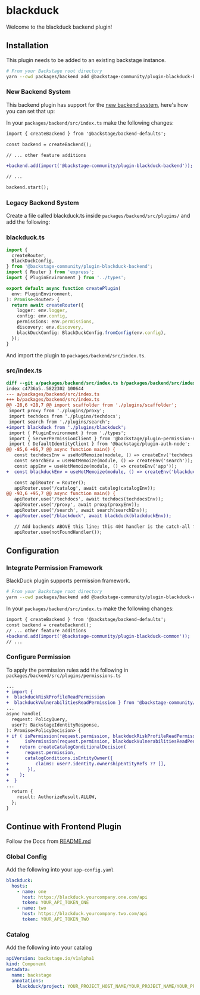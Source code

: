 # blackduck

Welcome to the blackduck backend plugin!

## Installation

This plugin needs to be added to an existing backstage instance.

```bash
# From your Backstage root directory
yarn --cwd packages/backend add @backstage-community/plugin-blackduck-backend
```

### New Backend System

This backend plugin has support for the [new backend system](https://backstage.io/docs/backend-system/), here's how you can set that up:

In your `packages/backend/src/index.ts` make the following changes:

```diff
import { createBackend } from '@backstage/backend-defaults';

const backend = createBackend();

// ... other feature additions

+backend.add(import('@backstage-community/plugin-blackduck-backend'));

// ...

backend.start();
```

### Legacy Backend System

Create a file called blackduck.ts inside `packages/backend/src/plugins/` and add the following:

### blackduck.ts

```typescript
import {
  createRouter,
  BlackDuckConfig,
} from '@backstage-community/plugin-blackduck-backend';
import { Router } from 'express';
import { PluginEnvironment } from '../types';

export default async function createPlugin(
  env: PluginEnvironment,
): Promise<Router> {
  return await createRouter({
    logger: env.logger,
    config: env.config,
    permissions: env.permissions,
    discovery: env.discovery,
    blackDuckConfig: BlackDuckConfig.fromConfig(env.config),
  });
}
```

And import the plugin to `packages/backend/src/index.ts`.

### src/index.ts

```diff
diff --git a/packages/backend/src/index.ts b/packages/backend/src/index.ts
index c4736a5..5822302 100644
--- a/packages/backend/src/index.ts
+++ b/packages/backend/src/index.ts
@@ -28,6 +28,7 @@ import scaffolder from './plugins/scaffolder';
 import proxy from './plugins/proxy';
 import techdocs from './plugins/techdocs';
 import search from './plugins/search';
+import blackduck from './plugins/blackduck';
 import { PluginEnvironment } from './types';
 import { ServerPermissionClient } from '@backstage/plugin-permission-node';
 import { DefaultIdentityClient } from '@backstage/plugin-auth-node';
@@ -85,6 +86,7 @@ async function main() {
   const techdocsEnv = useHotMemoize(module, () => createEnv('techdocs'));
   const searchEnv = useHotMemoize(module, () => createEnv('search'));
   const appEnv = useHotMemoize(module, () => createEnv('app'));
+  const blackduckEnv = useHotMemoize(module, () => createEnv('blackduck'));

   const apiRouter = Router();
   apiRouter.use('/catalog', await catalog(catalogEnv));
@@ -93,6 +95,7 @@ async function main() {
   apiRouter.use('/techdocs', await techdocs(techdocsEnv));
   apiRouter.use('/proxy', await proxy(proxyEnv));
   apiRouter.use('/search', await search(searchEnv));
+  apiRouter.use('/blackduck', await blackduck(blackduckEnv));

   // Add backends ABOVE this line; this 404 handler is the catch-all fallback
   apiRouter.use(notFoundHandler());

```

## Configuration

### Integrate Permission Framework

BlackDuck plugin supports permission framework.

```bash
# From your Backstage root directory
yarn --cwd packages/backend add @backstage-community/plugin-blackduck-common
```

In your `packages/backend/src/index.ts` make the following changes:

```diff
import { createBackend } from '@backstage/backend-defaults';
const backend = createBackend();
// ... other feature additions
+backend.add(import('@backstage-community/plugin-blackduck-common'));
// ...
```

### Configure Permission

To apply the permission rules add the following in `packages/backend/src/plugins/permissions.ts`

```diff
...
+ import {
+  blackduckRiskProfileReadPermission
+  blackduckVulnerabilitiesReadPermission } from '@backstage-community/plugin-blackduck-common';
...
async handle(
  request: PolicyQuery,
  user?: BackstageIdentityResponse,
): Promise<PolicyDecision> {
+ if ( isPermission(request.permission, blackduckRiskProfileReadPermission) ||
+      isPermission(request.permission, blackduckVulnerabilitiesReadPermission)) {
+    return createCatalogConditionalDecision(
+      request.permission,
+      catalogConditions.isEntityOwner({
+          claims: user?.identity.ownershipEntityRefs ?? [],
+       }),
+    );
+  }
...
  return {
    result: AuthorizeResult.ALLOW,
  };
}
```

## Continue with Frontend Plugin

Follow the Docs from [README.md](https://github.com/backstage/community-plugins/blob/main/workspaces/blackduck/plugins/blackduck/README.md)

### Global Config

Add the following into your `app-config.yaml`

```yaml
blackduck:
  hosts:
    - name: one
      host: https://blackduck.yourcompany.one.com/api
      token: YOUR_API_TOKEN_ONE
    - name: two
      host: https://blackduck.yourcompany.two.com/api
      token: YOUR_API_TOKEN_TWO
```

### Catalog

Add the following into your catalog

```yaml
apiVersion: backstage.io/v1alpha1
kind: Component
metadata:
  name: backstage
  annotations:
    blackduck/project: YOUR_PROJECT_HOST_NAME/YOUR_PROJECT_NAME/YOUR_PROJECT_VERSION
```
